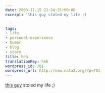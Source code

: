 ```yaml
---
date: 2003-12-15 21:24:21+00:00
excerpt: 'this guy stoled my life ;)

  '
tags:
- life
- personal-experience
- humor
- blog
- story
title: heh
translationKey: heh
wordpress_id: 701
wordpress_url: http://new.nata2.org/?p=701
---
```


<a href="http://www.flashenabled.com/">this guy</a> stoled my life ;)